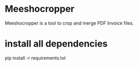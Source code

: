# Meeshocropper

Meeshocropper is a tool to crop and merge PDF Invoice files.

# install all dependencies
pip install -r requirements.txt